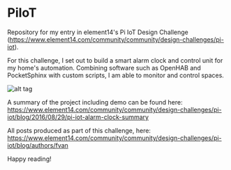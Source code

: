 # PiIoT
Repository for my entry in element14's Pi IoT Design Challenge (https://www.element14.com/community/community/design-challenges/pi-iot).

For this challenge, I set out to build a smart alarm clock and control unit for my home's automation.
Combining software such as OpenHAB and PocketSphinx with custom scripts, I am able to monitor and control spaces.

![alt tag](http://frederickvandenbosch.be/wp-content/uploads/2016/08/IMG_2312.jpg)

A summary of the project including demo can be found here: https://www.element14.com/community/community/design-challenges/pi-iot/blog/2016/08/29/pi-iot-alarm-clock-summary

All posts produced as part of this challenge, here: https://www.element14.com/community/community/design-challenges/pi-iot/blog/authors/fvan

Happy reading!
